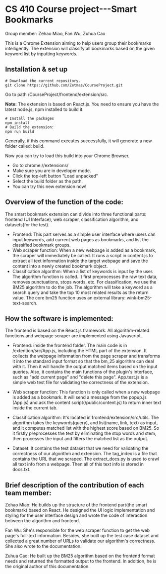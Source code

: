 # CS 410 Course project---Smart Bookmarks
Group member: Zehao Miao, Fan Wu, Zuhua Cao

This is a Chrome Extension aiming to help users group their bookmarks intelligently. The extension will classify all bookmarks based on the given keyword list by inputting keywords. 

## Installation & set up

```
# Download the current repository.
git clone https://github.com/Zetmas/CourseProject.git
```
Go to path /CourseProject/frontend/extension/src. 

**Note:** The extension is based on React.js. You need to ensure you have the latest node.js, npm installed to build it.

```
# Install the packages
npm install
# Build the extension:
npm run build
```
Generally, if this command executes successfully, it will generate a new folder called: build.

Now you can try to load this build into your Chrome Browser.
- Go to chrome://extensions/
- Make sure you are in developer mode. 
- Click the top-left button "Load unpacked"
- Select the build folder as the path.
- You can try this new extension now!

## Overview of the function of the code: 

The smart bookmark extension can divide into three functional parts: frontend (UI Interface), web scraper, classification algorithm, and datasets(for the test). 

- Frontend: This part serves as a simple user interface where users can input keywords, add current web pages as bookmarks, and list the classified bookmark groups.
- Web scraper function: When a new webpage is added as a bookmark, the scraper will immediately be called. It runs a script in content.js to extract all text information inside the target webpage and save the content into a newly created bookmark object.
- Classification algorithm: When a list of keywords is input by the user. The algorithm function is called. It first preprocesses the raw text data, removes punctuations, stops words, etc. For classification, we use the BM25 algorithm to do the job. The algorithm will take a keyword as a search query and take the top 10 most related results as the return value. The core bm25 function uses an external library: wink-bm25-text-search.


## How the software is implemented: 

The frontend is based on the React.js framework. All algorithm-related functions and webpage scraper are implemented using Javascript.

- Frontend: inside the frontend folder. The main code is in /extention/src/App.js, including the HTML part of the extension. It collects the webpage information from the page scraper and transforms it into the standard input format so that the bm_25 algorithm can deal with it. Then it will handle the output matched items based on the input queries. Also, it contains the main functions of the plugin's interface, such as "add current page" and "delete this page". App.test.js is a simple web test file for validating the correctness of the extension. 

- Web scraper function: This function is only called when a new webpage is added as a bookmark. It will send a message from the popup.js (App.js) and ask the content script(/public/content.js) to return inner text inside the current tab.

- Classification algorithm: It's located in frontend/extension/src/utils. The algorithm takes the keywords(query), and list(name, link, text) as input, and it computes matched list with the highest score based on BM25. So it firstly preprocesses the text by eliminating the stop words and stem, then processes the input and filters the matched list as the output.

- Dataset: It contains the test dataset that we need for validating the correctness of our algorithm and extension. The tag_index is a file that contains the URL that we scraped. The extract_docs.py is used to crawl all text info from a webpage. Then all of this text info is stored in docs.txt. 

## Brief description of the contribution of each team member: 
Zehao Miao: He builds up the structure of the frontend part(the smart bookmark) based on React. He designed the UI logic implementation and styling for the user interface design and wrote the code of interaction between the algorithm and frontend. 

Fan Wu: She's responsible for the web scraper function to get the web page's full-text information. Besides, she built up the test case dataset and collected a great number of URLs to validate our algorithm's correctness. She also wrote to the documentation. 

Zuhua Cao: He built up the BM25 algorithm based on the frontend format needs and returned the formatted output to the frontend. In addition, he is the original author of this documentation.
